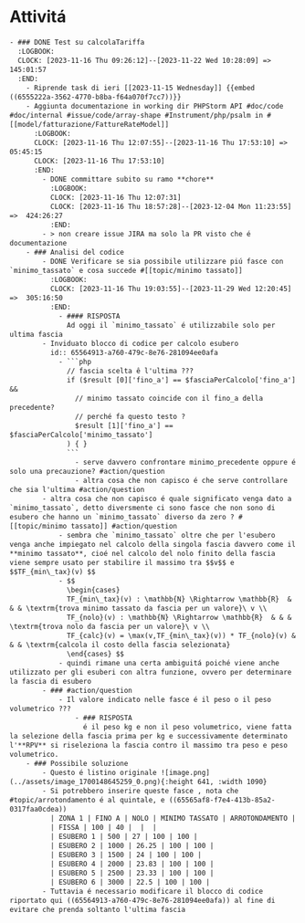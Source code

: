 # Attivitá
	- ### DONE Test su calcolaTariffa
	  :LOGBOOK:
	  CLOCK: [2023-11-16 Thu 09:26:12]--[2023-11-22 Wed 10:28:09] =>  145:01:57
	  :END:
		- Riprende task di ieri [[2023-11-15 Wednesday]] {{embed ((6555222a-3562-4770-b8ba-f64a070f7cc7))}}
		- Aggiunta documentazione in working dir PHPStorm API #doc/code #doc/internal #issue/code/array-shape #Instrument/php/psalm in #[[model/fatturazione/FattureRateModel]]
		  :LOGBOOK:
		  CLOCK: [2023-11-16 Thu 12:07:55]--[2023-11-16 Thu 17:53:10] =>  05:45:15
		  CLOCK: [2023-11-16 Thu 17:53:10]
		  :END:
			- DONE committare subito su ramo **chore**
			  :LOGBOOK:
			  CLOCK: [2023-11-16 Thu 12:07:31]
			  CLOCK: [2023-11-16 Thu 18:57:28]--[2023-12-04 Mon 11:23:55] =>  424:26:27
			  :END:
			- > non creare issue JIRA ma solo la PR visto che é documentazione
		- ### Analisi del codice
			- DONE Verificare se sia possibile utilizzare piú fasce con `minimo_tassato` e cosa succede #[[topic/minimo tassato]]
			  :LOGBOOK:
			  CLOCK: [2023-11-16 Thu 19:03:55]--[2023-11-29 Wed 12:20:45] =>  305:16:50
			  :END:
				- #### RISPOSTA
				  Ad oggi il `minimo_tassato` é utilizzabile solo per ultima fascia
			- Inviduato blocco di codice per calcolo esubero
			  id:: 65564913-a760-479c-8e76-281094ee0afa
				- ```php
				  // fascia scelta ê l'ultima ???
				  if ($result [0]['fino_a'] == $fasciaPerCalcolo['fino_a'] &&
				  	// minimo tassato coincide con il fino_a della precedente?
				  	// perché fa questo testo ?
				  	$result [1]['fino_a'] == $fasciaPerCalcolo['minimo_tassato']
				  ) { }
				  ```
					- serve davvero confrontare minimo_precedente oppure é solo una precauzione? #action/question
					- altra cosa che non capisco é che serve controllare che sia l'ultima #action/question
			- altra cosa che non capisco é quale significato venga dato a `minimo_tassato`, detto diversmente ci sono fasce che non sono di esubero che hanno un `minimo_tassato` diverso da zero ? #[[topic/minimo tassato]] #action/question
				- sembra che `minimo_tassato` oltre che per l'esubero venga anche impiegato nel calcolo della singola fascia davvero come il **minimo tassato**, cioé nel calcolo del nolo finito della fascia viene sempre usato per stabilire il massimo tra $$v$$ e $$TF_{min\_tax}(v) $$
				- $$
				  \begin{cases}
				  TF_{min\_tax}(v) : \mathbb{N} \Rightarrow \mathbb{R}  & & & \textrm{trova minimo tassato da fascia per un valore}\ v \\
				  TF_{nolo}(v) : \mathbb{N} \Rightarrow \mathbb{R}  & & & \textrm{trova nolo da fascia per un valore}\ v \\
				  TF_{calc}(v) = \max(v,TF_{min\_tax}(v)) * TF_{nolo}(v) & & & \textrm{calcola il costo della fascia selezionata}
				  \end{cases} $$
				- quindi rimane una certa ambiguitá poiché viene anche utilizzato per gli esuberi con altra funzione, ovvero per determinare la fascia di esubero
			- ### #action/question
				- Il valore indicato nelle fasce é il peso o il peso volumetrico ???
					- ### RISPOSTA
					  é il peso kg e non il peso volumetrico, viene fatta la selezione della fascia prima per kg e successivamente determinato l'**RPV** si riseleziona la fascia contro il massimo tra peso e peso volumetrico.
		- ### Possibile soluzione
			- Questo é listino originale ![image.png](../assets/image_1700148645259_0.png){:height 641, :width 1090}
			- Si potrebbero inserire queste fasce , nota che #topic/arrotondamento é al quintale, e ((65565af8-f7e4-413b-85a2-0317faa0cdea))
			  | ZONA 1 | FINO A | NOLO | MINIMO TASSATO | ARROTONDAMENTO |
			  | FISSA | 100 | 40 |  |  |
			  | ESUBERO 1 | 500 | 27 | 100 | 100 |
			  | ESUBERO 2 | 1000 | 26.25 | 100 | 100 |
			  | ESUBERO 3 | 1500 | 24 | 100 | 100 |
			  | ESUBERO 4 | 2000 | 23.83 | 100 | 100 |
			  | ESUBERO 5 | 2500 | 23.33 | 100 | 100 |
			  | ESUBERO 6 | 3000 | 22.5 | 100 | 100 |
			- Tuttavia é necessario modificare il blocco di codice riportato qui ((65564913-a760-479c-8e76-281094ee0afa)) al fine di evitare che prenda soltanto l'ultima fascia